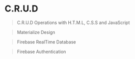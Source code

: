# C.R.U.D
> C.R.U.D Operations with H.T.M.L, C.S.S and JavaScript

> Materialize Design

> Firebase RealTime Database

> Firebase Authentication
